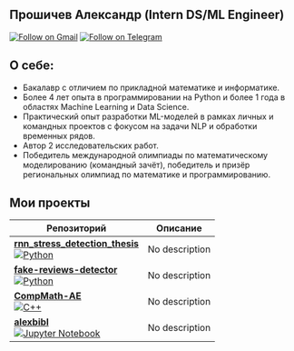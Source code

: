 ## Прошичев Александр (Intern DS/ML Engineer)
[![Follow on Gmail](https://img.shields.io/badge/gmail-kaidux22-red.svg?style=flat&logo=gmail)](mailto:kaidux22@gmail.com) [![Follow on Telegram](https://img.shields.io/badge/telegram-%40kaidux-blue.svg?style=flat&logo=telegram)](https://t.me/kaidux)

## О себе: 
- Бакалавр с отличием по прикладной математике и информатике. 
- Более 4 лет опыта в программировании на Python и более 1 года в областях Machine Learning и Data Science. 
- Практический опыт разработки ML-моделей в рамках личных и командных проектов с фокусом на задачи NLP и обработки временных рядов. 
- Автор 2 исследовательских работ. 
- Победитель международной олимпиады по математическому моделированию (командный зачёт), победитель и призёр региональных олимпиад по математике и программированию.

## Мои проекты

<table>
  <thead>
    <tr>
      <th>Репозиторий</th>
      <th>Описание</th>
    </tr>
  </thead>
  <tbody>
    <tr>
      <td><a href="https://github.com/kaidux22/rnn_stress_detection_thesis" target="_blank"><strong>rnn_stress_detection_thesis</strong><br><img src="https://img.shields.io/badge/-Python-blue?style=flat-square" alt="Python"/></a></td>
      <td>No description </td>
    </tr>
    <tr>
      <td><a href="https://github.com/kaidux22/fake-reviews-detector" target="_blank"><strong>fake-reviews-detector</strong><br><img src="https://img.shields.io/badge/-Python-blue?style=flat-square" alt="Python"/></a></td>
      <td>No description </td>
    </tr>
    <tr>
      <td><a href="https://github.com/kaidux22/CompMath-AE" target="_blank"><strong>CompMath-AE</strong><br><img src="https://img.shields.io/badge/-C%2B%2B-blue?style=flat-square" alt="C++"/></a></td>
      <td>No description </td>
    </tr>
    <tr>
      <td><a href="https://github.com/kaidux22/alexbibl" target="_blank"><strong>alexbibl</strong><br><img src="https://img.shields.io/badge/-Jupyter%20Notebook-blue?style=flat-square" alt="Jupyter Notebook"/></a></td>
      <td>No description </td>
    </tr>
  </tbody>
</table>
